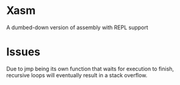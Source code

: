 # Xasm
A dumbed-down version of assembly with REPL support

# Issues
Due to jmp being its own function that waits for execution to finish, recursive loops will eventually result in a stack overflow.
